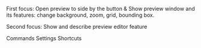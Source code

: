 First focus:
Open preview to side by the button
&
Show preview window and its features: change background, zoom, grid, bounding box.

Second focus:
Show and describe preview editor feature


Commands
Settings
Shortcuts
